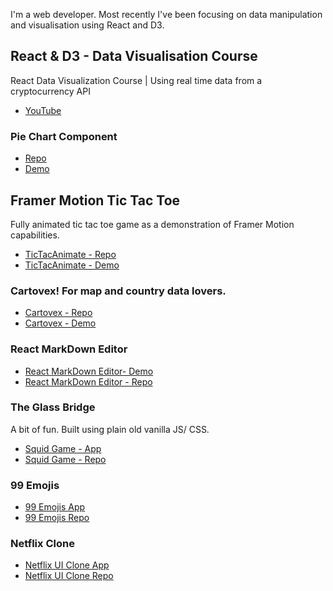 I'm a web developer. Most recently I've been focusing on data manipulation and visualisation using React and D3.

## React & D3 - Data Visualisation Course
React Data Visualization Course | Using real time data from a cryptocurrency API
- [YouTube](https://youtu.be/q42JGZG_-Yc)

### Pie Chart Component
- [Repo](https://github.com/jamesmarriott/React-D3-Pie-Chart)
- [Demo](https://app.netlify.com/sites/d3-pie-chart-component/overview)

## Framer Motion Tic Tac Toe
Fully animated tic tac toe game as a demonstration of Framer Motion capabilities.
- [TicTacAnimate - Repo](https://github.com/jamesmarriott/react-tic-tac-animate/)
- [TicTacAnimate - Demo](https://tic-tac-toe-react-framer-motion.netlify.app/)

### Cartovex! For map and country data lovers.
- [Cartovex - Repo](https://github.com/jamesmarriott/Cartovex)
- [Cartovex - Demo](https://cartovex.netlify.app/)

### React MarkDown Editor
- [React MarkDown Editor- Demo](https://blissful-poincare-17ba17.netlify.app/)
- [React MarkDown Editor - Repo](https://github.com/jamesmarriott/markdown-editor)

### The Glass Bridge
A bit of fun. Built using plain old vanilla JS/ CSS.
- [Squid Game - App](https://jamesmarriott.github.io/SquidGame/)
- [Squid Game - Repo](https://github.com/jamesmarriott/SquidGame)

### 99 Emojis
- [99 Emojis App](https://99emojis.netlify.app/)
- [99 Emojis Repo](https://github.com/jamesmarriott/99emojis)

### Netflix Clone
- [Netflix UI Clone App](https://netflix-cloned-app.netlify.app)
- [Netflix UI Clone Repo](https://github.com/jamesmarriott/MadLibs-App)
